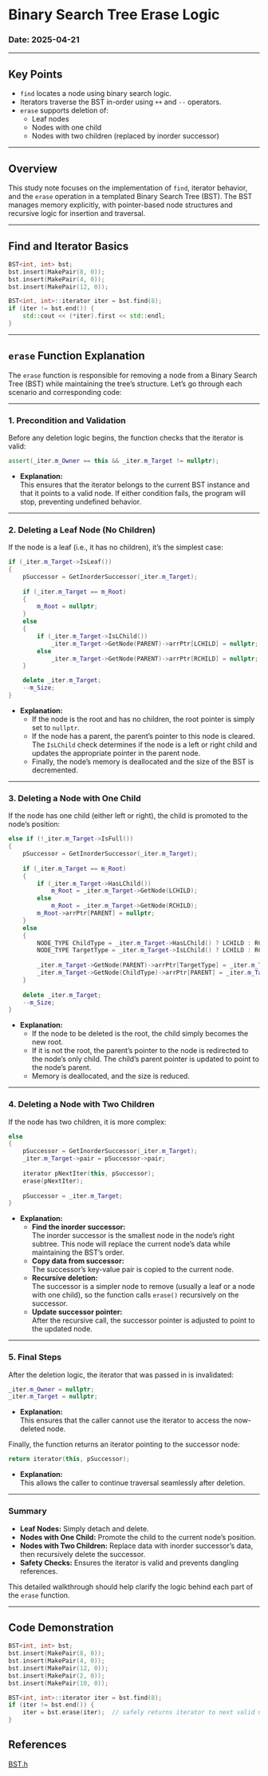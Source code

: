 # Binary Search Tree Erase Logic

### Date: 2025-04-21

---

## Key Points

- `find` locates a node using binary search logic.
- Iterators traverse the BST in-order using `++` and `--` operators.
- `erase` supports deletion of:
  - Leaf nodes
  - Nodes with one child
  - Nodes with two children (replaced by inorder successor)

---

## Overview

This study note focuses on the implementation of `find`, iterator behavior, and the `erase` operation in a templated Binary Search Tree (BST). The BST manages memory explicitly, with pointer-based node structures and recursive logic for insertion and traversal.

---

## Find and Iterator Basics

```cpp
BST<int, int> bst;
bst.insert(MakePair(8, 0));
bst.insert(MakePair(4, 0));
bst.insert(MakePair(12, 0));

BST<int, int>::iterator iter = bst.find(8);
if (iter != bst.end()) {
    std::cout << (*iter).first << std::endl;
}
```

---

## `erase` Function Explanation

The `erase` function is responsible for removing a node from a Binary Search Tree (BST) while maintaining the tree’s structure. Let’s go through each scenario and corresponding code:

---

### **1. Precondition and Validation**
Before any deletion logic begins, the function checks that the iterator is valid:
```cpp
assert(_iter.m_Owner == this && _iter.m_Target != nullptr);
```
- **Explanation:**  
  This ensures that the iterator belongs to the current BST instance and that it points to a valid node. If either condition fails, the program will stop, preventing undefined behavior.

---

### **2. Deleting a Leaf Node (No Children)**
If the node is a leaf (i.e., it has no children), it’s the simplest case:
```cpp
if (_iter.m_Target->IsLeaf())
{
    pSuccessor = GetInorderSuccessor(_iter.m_Target);
    
    if (_iter.m_Target == m_Root)
    {
        m_Root = nullptr;
    }
    else
    {
        if (_iter.m_Target->IsLChild())
            _iter.m_Target->GetNode(PARENT)->arrPtr[LCHILD] = nullptr;
        else
            _iter.m_Target->GetNode(PARENT)->arrPtr[RCHILD] = nullptr;            
    }        

    delete _iter.m_Target;
    --m_Size;    
}
```
- **Explanation:**  
  - If the node is the root and has no children, the root pointer is simply set to `nullptr`.
  - If the node has a parent, the parent’s pointer to this node is cleared. The `IsLChild` check determines if the node is a left or right child and updates the appropriate pointer in the parent node.
  - Finally, the node’s memory is deallocated and the size of the BST is decremented.

---

### **3. Deleting a Node with One Child**
If the node has one child (either left or right), the child is promoted to the node’s position:
```cpp
else if (!_iter.m_Target->IsFull())
{
    pSuccessor = GetInorderSuccessor(_iter.m_Target);
    
    if (_iter.m_Target == m_Root)
    {
        if (_iter.m_Target->HasLChild())
            m_Root = _iter.m_Target->GetNode(LCHILD);
        else
            m_Root = _iter.m_Target->GetNode(RCHILD);
        m_Root->arrPtr[PARENT] = nullptr;
    }
    else
    {
        NODE_TYPE ChildType = _iter.m_Target->HasLChild() ? LCHILD : RCHILD;
        NODE_TYPE TargetType = _iter.m_Target->IsLChild() ? LCHILD : RCHILD;
        
        _iter.m_Target->GetNode(PARENT)->arrPtr[TargetType] = _iter.m_Target->GetNode(ChildType);
        _iter.m_Target->GetNode(ChildType)->arrPtr[PARENT] = _iter.m_Target->GetNode(PARENT);
    }
    
    delete _iter.m_Target;
    --m_Size;
}
```
- **Explanation:**  
  - If the node to be deleted is the root, the child simply becomes the new root.
  - If it is not the root, the parent’s pointer to the node is redirected to the node’s only child. The child’s parent pointer is updated to point to the node’s parent.
  - Memory is deallocated, and the size is reduced.

---

### **4. Deleting a Node with Two Children**
If the node has two children, it is more complex:
```cpp
else
{
    pSuccessor = GetInorderSuccessor(_iter.m_Target);
    _iter.m_Target->pair = pSuccessor->pair;
    
    iterator pNextIter(this, pSuccessor);
    erase(pNextIter);
    
    pSuccessor = _iter.m_Target;
}
```
- **Explanation:**  
  - **Find the inorder successor:**  
    The inorder successor is the smallest node in the node’s right subtree. This node will replace the current node’s data while maintaining the BST’s order.
  - **Copy data from successor:**  
    The successor’s key-value pair is copied to the current node.
  - **Recursive deletion:**  
    The successor is a simpler node to remove (usually a leaf or a node with one child), so the function calls `erase()` recursively on the successor.
  - **Update successor pointer:**  
    After the recursive call, the successor pointer is adjusted to point to the updated node.

---

### **5. Final Steps**
After the deletion logic, the iterator that was passed in is invalidated:
```cpp
_iter.m_Owner = nullptr;
_iter.m_Target = nullptr;
```
- **Explanation:**  
  This ensures that the caller cannot use the iterator to access the now-deleted node.

Finally, the function returns an iterator pointing to the successor node:
```cpp
return iterator(this, pSuccessor);
```
- **Explanation:**  
  This allows the caller to continue traversal seamlessly after deletion.

---

### Summary
- **Leaf Nodes:** Simply detach and delete.
- **Nodes with One Child:** Promote the child to the current node’s position.
- **Nodes with Two Children:** Replace data with inorder successor’s data, then recursively delete the successor.
- **Safety Checks:** Ensures the iterator is valid and prevents dangling references.

This detailed walkthrough should help clarify the logic behind each part of the `erase` function.

---

## Code Demonstration

```cpp
BST<int, int> bst;
bst.insert(MakePair(8, 0));
bst.insert(MakePair(4, 0));
bst.insert(MakePair(12, 0));
bst.insert(MakePair(2, 0));
bst.insert(MakePair(10, 0));

BST<int, int>::iterator iter = bst.find(8);
if (iter != bst.end()) {
    iter = bst.erase(iter);  // safely returns iterator to next valid node
}
```

## References 

[BST.h](codes/BST.h)

